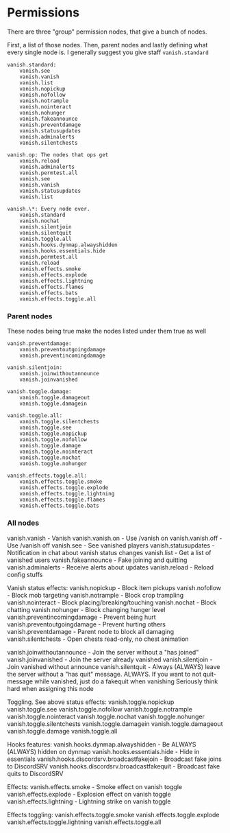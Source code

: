 # Permissions

There are three "group" permission nodes, that give a bunch of nodes.  

First, a list of those nodes. Then, parent nodes and lastly defining what every single node is.
I generally suggest you give staff `vanish.standard`

    vanish.standard:
        vanish.see  
        vanish.vanish
        vanish.list
        vanish.nopickup
        vanish.nofollow
        vanish.notrample
        vanish.nointeract
        vanish.nohunger
        vanish.fakeannounce
        vanish.preventdamage
        vanish.statusupdates
        vanish.adminalerts
        vanish.silentchests

    vanish.op: The nodes that ops get
        vanish.reload
        vanish.adminalerts
        vanish.permtest.all
        vanish.see
        vanish.vanish
        vanish.statusupdates
        vanish.list

    vanish.\*: Every node ever.
        vanish.standard
        vanish.nochat
        vanish.silentjoin
        vanish.silentquit
        vanish.toggle.all
        vanish.hooks.dynmap.alwayshidden
        vanish.hooks.essentials.hide
        vanish.permtest.all
        vanish.reload
        vanish.effects.smoke
        vanish.effects.explode
        vanish.effects.lightning
        vanish.effects.flames
        vanish.effects.bats
        vanish.effects.toggle.all


### Parent nodes

These nodes being true make the nodes listed under them true as well


    vanish.preventdamage:
        vanish.preventoutgoingdamage
        vanish.preventincomingdamage
    
    vanish.silentjoin:
        vanish.joinwithoutannounce
        vanish.joinvanished
    
    vanish.toggle.damage:
        vanish.toggle.damageout
        vanish.toggle.damagein
    
    vanish.toggle.all:
        vanish.toggle.silentchests
        vanish.toggle.see
        vanish.toggle.nopickup
        vanish.toggle.nofollow
        vanish.toggle.damage
        vanish.toggle.nointeract
        vanish.toggle.nochat
        vanish.toggle.nohunger
    
    vanish.effects.toggle.all:
        vanish.effects.toggle.smoke
        vanish.effects.toggle.explode
        vanish.effects.toggle.lightning
        vanish.effects.toggle.flames
        vanish.effects.toggle.bats


### All nodes

vanish.vanish - Vanish
vanish.vanish.on - Use /vanish on
vanish.vanish.off - Use /vanish off
vanish.see - See vanished players
vanish.statusupdates - Notification in chat about vanish status changes
vanish.list - Get a list of vanished users
vanish.fakeannounce - Fake joining and quitting
vanish.adminalerts - Receive alerts about updates
vanish.reload - Reload config stuffs

Vanish status effects:
vanish.nopickup - Block item pickups
vanish.nofollow - Block mob targeting
vanish.notrample - Block crop trampling
vanish.nointeract - Block placing/breaking/touching
vanish.nochat - Block chatting
vanish.nohunger - Block changing hunger level
vanish.preventincomingdamage - Prevent being hurt
vanish.preventoutgoingdamage - Prevent hurting others
vanish.preventdamage - Parent node to block all damaging
vanish.silentchests - Open chests read-only, no chest animation

vanish.joinwithoutannounce - Join the server without a "has joined"  
vanish.joinvanished - Join the server already vanished
vanish.silentjoin - Join vanished without announce
vanish.silentquit - Always (ALWAYS) leave the server without a
"has quit" message. ALWAYS.
If you want to not quit-message while vanished,
just do a fakequit when vanishing
Seriously think hard when assigning this node

Toggling. See above status effects:
vanish.toggle.nopickup
vanish.toggle.see
vanish.toggle.nofollow
vanish.toggle.notrample
vanish.toggle.nointeract
vanish.toggle.nochat
vanish.toggle.nohunger
vanish.toggle.silentchests
vanish.toggle.damagein
vanish.toggle.damageout
vanish.toggle.damage
vanish.toggle.all

Hooks features:
vanish.hooks.dynmap.alwayshidden - Be ALWAYS (ALWAYS) hidden on dynmap
vanish.hooks.essentials.hide - Hide in essentials
vanish.hooks.discordsrv.broadcastfakejoin - Broadcast fake joins to DiscordSRV
vanish.hooks.discordsrv.broadcastfakequit - Broadcast fake quits to DiscordSRV

Effects:
vanish.effects.smoke - Smoke effect on vanish toggle
vanish.effects.explode - Explosion effect on vanish toggle
vanish.effects.lightning - Lightning strike on vanish toggle

Effects toggling:
vanish.effects.toggle.smoke
vanish.effects.toggle.explode
vanish.effects.toggle.lightning
vanish.effects.toggle.all